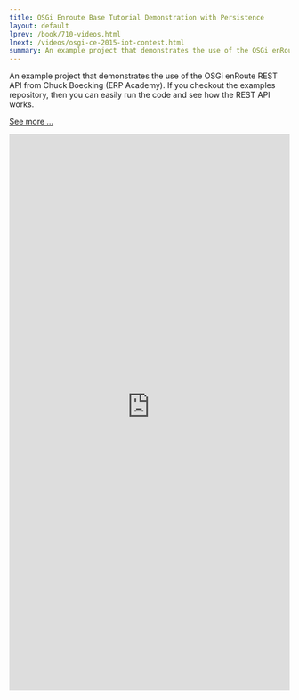 ```yaml
---
title: OSGi Enroute Base Tutorial Demonstration with Persistence
layout: default
lprev: /book/710-videos.html
lnext: /videos/osgi-ce-2015-iot-contest.html
summary: An example project that demonstrates the use of the OSGi enRoute REST API
---
```


An example project that demonstrates the use of the OSGi enRoute REST API from Chuck Boecking (ERP Academy). If you checkout the examples repository, then you can easily run the code and see how the REST API works.

[See more ...](https://github.com/osgi/osgi.enroute.examples/tree/master/osgi.enroute.examples.rest.application)

<iframe width="100%" height="1000px" src="http://erp-academy.chuckboecking.com/?page_id=3789" frameborder="0" allowfullscreen></iframe>

